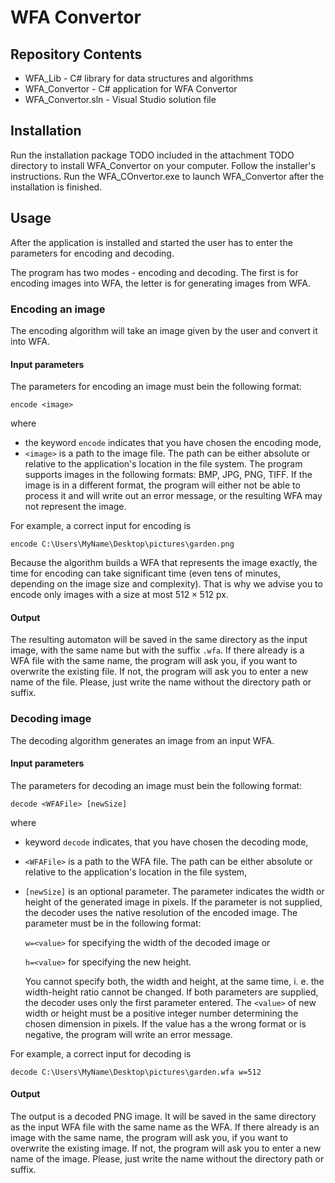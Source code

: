 # WFA Convertor

## Repository Contents

- WFA_Lib - C# library for data structures and algorithms
- WFA_Convertor - C# application for WFA Convertor
- WFA_Convertor.sln - Visual Studio solution file

## Installation

Run the installation package TODO included in the attachment TODO directory to install WFA\_Convertor on your computer. Follow the installer's instructions. Run the WFA\_COnvertor.exe to launch WFA\_Convertor after the installation is finished.

## Usage

After the application is installed and started the user has to enter the parameters for encoding and decoding.

The program has two modes - encoding and decoding. The first is for encoding images into WFA, the letter is for generating images from WFA.

### Encoding an image

The encoding algorithm will take an image given by the user and convert it into WFA.

#### Input parameters

The parameters for encoding an image must bein the following format:

```
encode <image> 
```

where

- the keyword `encode` indicates that you have chosen the encoding mode,
- `<image>` is a path to the image file. The path can be either absolute or relative to the application's location in the file system. The program supports images in the following formats: BMP, JPG, PNG, TIFF. If the image is in a different format, the program will either not be able to process it and will write out an error message, or the resulting WFA may not represent the image.

For example, a correct input for encoding is

```
encode C:\Users\MyName\Desktop\pictures\garden.png
```

Because the algorithm builds a WFA that represents the image exactly, the time for encoding can take significant time (even tens of minutes, depending on the image size and complexity). That is why we advise you to encode only images with a size at most $512\times512$ px.

#### Output

The resulting automaton will be saved in the same directory as the input image, with the same name but with the suffix `.wfa`.
If there already is a WFA file with the same name, the program will ask you, if you want to overwrite the existing file. If not, the program will ask you to enter a new name of the file. Please, just write the name without the directory path or suffix.

### Decoding image

The decoding algorithm generates an image from an input WFA.

#### Input parameters

The parameters for decoding an image must bein the following format:

```
decode <WFAFile> [newSize]
```

where

- keyword `decode` indicates, that you have chosen the decoding mode,
- `<WFAFile>` is a path to the WFA file. The path can be either absolute or relative to the application's location in the file system,
- `[newSize]` is an optional parameter. The parameter indicates the width or height of the generated image in pixels. If the parameter is not supplied, the decoder uses the native resolution of the encoded image.
	The parameter must be in the following format:
	
	`w=<value>`  for specifying the width of the decoded image or
	
	`h=<value>`  for specifying the new height.

    You cannot specify both, the width and height, at the same time, i. e. the width-height ratio cannot be changed. If both parameters are supplied, the decoder uses only the first parameter entered. The `<value>` of new width or height must be a positive integer number determining the chosen dimension in pixels. If the value has a the wrong format or is negative, the program will write an error message.

For example, a correct input for decoding is
 ```
 decode C:\Users\MyName\Desktop\pictures\garden.wfa w=512
 ```

#### Output

The output is a decoded PNG image. It will be saved in the same directory as the input WFA file with the same name as the WFA. If there already is an image with the same name, the program will ask you, if you want to overwrite the existing image. If not, the program will ask you to enter a new name of the image. Please, just write the name without the directory path or suffix.
